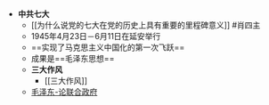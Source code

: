 - **中共七大**
	- [[为什么说党的七大在党的历史上具有重要的里程碑意义]] #肖四主 
	- 1945年4月23日－6月11日在延安举行 
	- ==实现了马克思主义中国化的第一次飞跃==
	- 成果是==毛泽东思想==
	- **三大作风**
		- [[三大作风]]
	- [毛泽东-论联合政府](毛泽东-论联合政府.md)